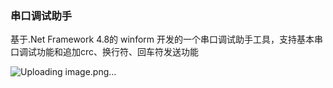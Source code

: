 ### 串口调试助手
基于.Net Framework 4.8的 winform 开发的一个串口调试助手工具，支持基本串口调试功能和追加crc、换行符、回车符发送功能

![Uploading image.png…]()
